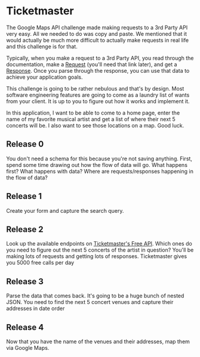 # Ticketmaster

The Google Maps API challenge made making requests to a 3rd Party API very easy. All we needed to do was copy and paste. We mentioned that it would actually be much more difficult to actually make requests in real life and this challenge is for that.

Typically, when you make a request to a 3rd Party API, you read through the documentation, make a [Request](https://realpython.com/python-requests/) (you'll need that link later), and get a [Response](https://realpython.com/python-requests/#the-response). Once you parse through the response, you can use that data to achieve your application goals.

This challenge is going to be rather nebulous and that's by design. Most software engineering features are going to come as a laundry list of wants from your client. It is up to you to figure out how it works and implement it.

In this application, I want to be able to come to a home page, enter the name of my favorite musical artist and get a list of where their next 5 concerts will be. I also want to see those locations on a map. Good luck.

## Release 0
You don't need a schema for this because you're not saving anything. First, spend some time drawing out how the flow of data will go. What happens first? What happens with data? Where are requests/responses happening in the flow of data?

## Release 1
Create your form and capture the search query.

## Release 2
Look up the available endpoints on [Ticketmaster's Free API](https://developer.ticketmaster.com/products-and-docs/apis/discovery-api/v2/). Which ones do you need to figure out the next 5 concerts of the artist in question? You'll be making lots of requests and getting lots of responses. Ticketmaster gives you 5000 free calls per day

## Release 3
Parse the data that comes back. It's going to be a huge bunch of nested JSON. You need to find the next 5 concert venues and capture their addresses in date order

## Release 4
Now that you have the name of the venues and their addresses, map them via Google Maps. 

